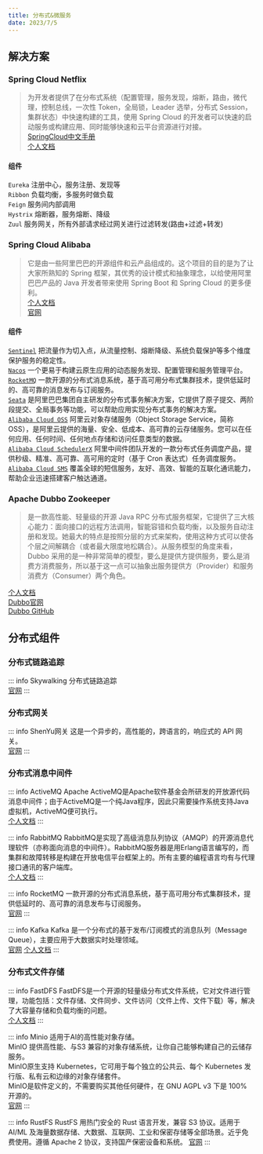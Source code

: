 ```yaml
---
title: 分布式&微服务
date: 2023/7/5
---
```


## 解决方案

### Spring Cloud Netflix

> 为开发者提供了在分布式系统（配置管理，服务发现，熔断，路由，微代理，控制总线，一次性 Token，全局锁，Leader 选举，分布式 Session，集群状态）中快速构建的工具，使用 Spring Cloud 的开发者可以快速的启动服务或构建应用、同时能够快速和云平台资源进行对接。<br>
> [SpringCloud中文手册](https://www.springcloud.cc/spring-cloud-greenwich.html)<br>
> [个人文档](http://blob.xingenhi.cn/docs/micro_service/SpringCloudNetflix/SpringCloudNetflix.html)<br>

#### 组件
`Eureka` 注册中心，服务注册、发现等<br>
`Ribbon` 负载均衡，多服务时做负载<br>
`Feign` 服务间内部调用<br>
`Hystrix` 熔断器，服务熔断、降级<br>
`Zuul` 服务网关，所有外部请求经过网关进行过滤转发(路由+过滤+转发)<br>

### Spring Cloud Alibaba

> 它是由一些阿里巴巴的开源组件和云产品组成的。这个项目的目的是为了让大家所熟知的 Spring 框架，其优秀的设计模式和抽象理念，以给使用阿里巴巴产品的 Java 开发者带来使用 Spring Boot 和 Spring Cloud 的更多便利。<br>
> [个人文档](http://blob.xingenhi.cn/docs/micro_service/SpringCloudAlibaba/SpringCloudAlibaba.html)<br>
> [官网](https://spring.io/projects/spring-cloud-alibaba/)<br>

#### 组件
[`Sentinel`](https://sentinelguard.io/zh-cn/docs/introduction.html) 把流量作为切入点，从流量控制、熔断降级、系统负载保护等多个维度保护服务的稳定性。<br>
[`Nacos`](https://nacos.io/zh-cn/docs/what-is-nacos.html) 一个更易于构建云原生应用的动态服务发现、配置管理和服务管理平台。<br>
[`RocketMQ`](https://rocketmq.apache.org/zh/) 一款开源的分布式消息系统，基于高可用分布式集群技术，提供低延时的、高可靠的消息发布与订阅服务。<br>
[`Seata`](http://seata.io/zh-cn/docs/user/quickstart.html) 是阿里巴巴集团自主研发的分布式事务解决方案，它提供了原子提交、两阶段提交、全局事务等功能，可以帮助应用实现分布式事务的解决方案。<br>
[`Alibaba Cloud OSS`](https://www.aliyun.com/product/oss) 阿里云对象存储服务（Object Storage Service，简称 OSS），是阿里云提供的海量、安全、低成本、高可靠的云存储服务。您可以在任何应用、任何时间、任何地点存储和访问任意类型的数据。<br>
[`Alibaba Cloud SchedulerX`](https://www.aliyun.com/aliware/schedulerx) 阿里中间件团队开发的一款分布式任务调度产品，提供秒级、精准、高可靠、高可用的定时（基于 Cron 表达式）任务调度服务。<br>
[`Alibaba Cloud SMS`](https://www.aliyun.com/product/sms) 覆盖全球的短信服务，友好、高效、智能的互联化通讯能力，帮助企业迅速搭建客户触达通道。<br>

### Apache Dubbo Zookeeper

> 是一款高性能、轻量级的开源 Java RPC 分布式服务框架，它提供了三大核心能力：面向接口的远程方法调用，智能容错和负载均衡，以及服务自动注册和发现。她最大的特点是按照分层的方式来架构，使用这种方式可以使各个层之间解耦合（或者最大限度地松耦合）。从服务模型的角度来看，Dubbo 采用的是一种非常简单的模型，要么是提供方提供服务，要么是消费方消费服务，所以基于这一点可以抽象出服务提供方（Provider）和服务消费方（Consumer）两个角色。

[个人文档](http://blob.xingenhi.cn/docs/micro_service/ApacheDubboZookeeper/gaoxingnenJavaRPCkuangjiaDubbo.html)<br>
[Dubbo官网](https://cn.dubbo.apache.org/zh-cn/)<br>
[Dubbo GitHub](https://github.com/apache/incubator-dubbo)<br>

## 分布式组件

### 分布式链路追踪

::: info Skywalking
分布式链路追踪<br>
[官网](https://skywalking.apache.org/zh/)
:::

### 分布式网关

::: info ShenYu网关
这是一个异步的，高性能的，跨语言的，响应式的 API 网关。<br>
[官网](https://shenyu.apache.org/zh/docs/index/)
:::

### 分布式消息中间件

::: info ActiveMQ
Apache ActiveMQ是Apache软件基金会所研发的开放源代码消息中间件；由于ActiveMQ是一个纯Java程序，因此只需要操作系统支持Java虚拟机，ActiveMQ便可执行。<br>
[个人文档](https://blob.xingenhi.cn/docs/distributed_middleware/ActiveMQ.html)
:::

::: info RabbitMQ
RabbitMQ是实现了高级消息队列协议（AMQP）的开源消息代理软件（亦称面向消息的中间件）。RabbitMQ服务器是用Erlang语言编写的，而集群和故障转移是构建在开放电信平台框架上的。所有主要的编程语言均有与代理接口通讯的客户端库。<br>
[个人文档](https://blob.xingenhi.cn/docs/distributed_middleware/RabbitMq.html)
:::

::: info RocketMQ
一款开源的分布式消息系统，基于高可用分布式集群技术，提供低延时的、高可靠的消息发布与订阅服务。<br>
[官网](https://rocketmq.apache.org/zh/)
:::

::: info Kafka
Kafka 是一个分布式的基于发布/订阅模式的消息队列（Message Queue），主要应用于大数据实时处理领域。<br>
[官网](https://kafka.apache.org/)
[个人文档](https://blob.xingenhi.cn/docs/big_data/Kafka.html)
:::

### 分布式文件存储

::: info FastDFS
FastDFS是一个开源的轻量级分布式文件系统，它对文件进行管理，功能包括：文件存储、文件同步、文件访问（文件上传、文件下载）等，解决了大容量存储和负载均衡的问题。<br>
[个人文档](https://blob.xingenhi.cn/docs/distributed_middleware/FastDFS.html)
:::

::: info Minio
适用于AI的高性能对象存储。<br>
MinIO 提供高性能、与S3 兼容的对象存储系统，让你自己能够构建自己的云储存服务。<br>
MinIO原生支持 Kubernetes，它可用于每个独立的公共云、每个 Kubernetes 发行版、私有云和边缘的对象存储套件。<br>
MinIO是软件定义的，不需要购买其他任何硬件，在 GNU AGPL v3 下是 100% 开源的。<br>
[官网](https://www.minio.org.cn/)
:::

::: info RustFS
RustFS 用热门安全的 Rust 语言开发，兼容 S3 协议。适用于 AI/ML 及海量数据存储、大数据、互联网、工业和保密存储等全部场景。近乎免费使用。遵循 Apache 2 协议，支持国产保密设备和系统。
[官网](https://rustfs.com/zh/)
:::
